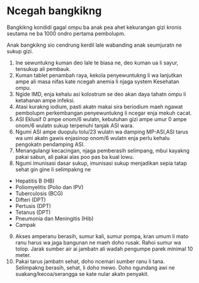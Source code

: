 # Ncegah bangkikng

Bangkikng kondidi gagal ompu ba anak pea ahet kekurangan gizi kronis seutama ne ba 1000 ondro pertama pembolupm.

Anak bangkikng sio cendrung kerdil lale wabanding anak seumjuratn ne sukup gizi.

1. Ine sewuntukng kuman deo lale te biasa ne, deo kuman ua li sayur, tensukup ali pembauk.
2. Kuman tablet penambah raya, kekola penyewuntukng li wa lanjutkan ampe ali masa nifas kate ncegah anemia li njaga system Kesehatan ompu.
3. Ngide IMD, enja kehalu asi kolostrum se deo akan daya tahatn ompu li ketahanan ampe infeksi.
4. Atasi kurakng iodium, pasti akatn makai sira beriodium maeh ngawat pembolupm perkembangan penyewuntukng li ncegar enja mekuh cacat.
5. ASI Eklusif 0 ampe onom/6 wulatn, kebutuhan gizi ampe umur 0 ampe onom/6 wulatn sukup terpenuhi tanjak ASI wara.
6. Ngumi ASI ampe duopulu tolu/23 wulatn wa damping MP-ASI,ASI tarus wa umi akatn gawis enjasinop onom/6 wulatn enja perlu kehalu pengokatn pendamping ASI.
7. Menangulangi kecacingan, njaga pemberasih selimpang, mbui kayakng pakai sabun, ali pakai alas poo pas ba kual lowu.
8. Ngumi imunisasi dasar sukup, imunisasi sukup menjadikan sepia tatap sehat gin gine li selimpakng ne
- Hepatitis B (HB)
- Poliomyelitis (Polio dan IPV)
- Tuberculosis (BCG)
- Difteri (DPT)
- Pertusis (DPT)
- Tetanus (DPT)
- Pneumonia dan Meningitis (Hib)
- Campak
9. Akses amperanu berasih, sumur kali, sumur pompa, kran umum li mato ranu harus wa jaga bangunan ne maeh doho rusak. Rahoi sumur wa tolop. Jarak sumber air ai jambatn ali wadah pengumpe parek minimal 10 meter.
10. Pakai tarus jambatn sehat, doho ncemari sumber ranu li tana. Selimpakng berasih, sehat, li doho mewo. Doho ngundang awi ne suakang/kecoa/serangga se kate nular akatn penyakit.